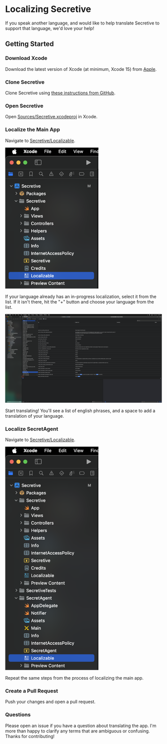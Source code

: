 # Localizing Secretive

If you speak another language, and would like to help translate Secretive to support that language, we'd love your help!

## Getting Started

### Download Xcode

Download the latest version of Xcode (at minimum, Xcode 15) from [Apple](http://developer.apple.com/download/applications/).

### Clone Secretive

Clone Secretive using [these instructions from GitHub](https://docs.github.com/en/repositories/creating-and-managing-repositories/cloning-a-repository).

### Open Secretive

Open [Sources/Secretive.xcodeproj](Sources/Secretive.xcodeproj) in Xcode.

### Localize the Main App

Navigate to [Secretive/Localizable](Sources/Secretive/Localizable.xcstrings). 

<img src="/.github/readme/localize_sidebar.png" alt="Screenshot of Xcode navigating to the Localizable file" width="300">

If your language already has an in-progress localization, select it from the list. If it isn't there, hit the "+" button and choose your language from the list.

<img src="/.github/readme/localize_add.png" alt="Screenshot of Xcode adding a new language" width="600">

Start translating! You'll see a list of english phrases, and a space to add a translation of your language.

### Localize SecretAgent

Navigate to [Secretive/Localizable](Sources/SecretAgent/Localizable.xcstrings). 

<img src="/.github/readme/localize_sidebar_agent.png" alt="Screenshot of Xcode navigating to the Localizable file" width="300">

Repeat the same steps from the process of localizing the main app.

### Create a Pull Request

Push your changes and open a pull request. 

### Questions

Please open an issue if you have a question about translating the app. I'm more than happy to clarify any terms that are ambiguous or confusing. Thanks for contributing!
